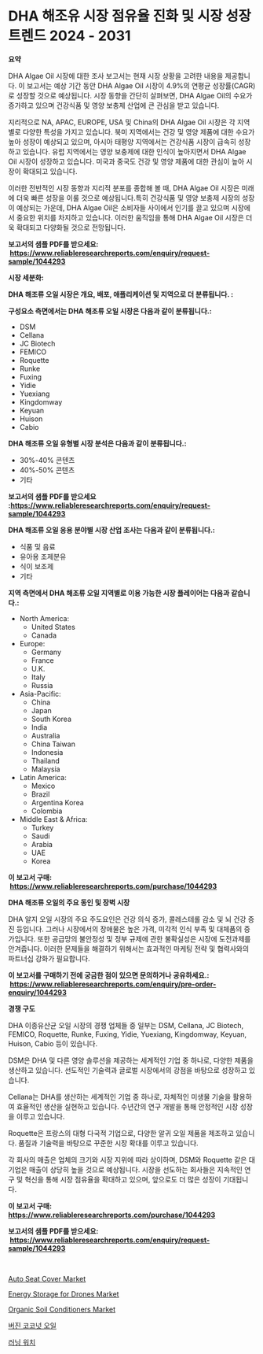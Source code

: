 <p><h1>DHA 해조유 시장 점유율 진화 및 시장 성장 트렌드 2024 - 2031</h1></p><p><strong>요약</strong></p>
<p><p>DHA Algae Oil 시장에 대한 조사 보고서는 현재 시장 상황을 고려한 내용을 제공합니다. 이 보고서는 예상 기간 동안 DHA Algae Oil 시장이 4.9%의 연평균 성장률(CAGR)로 성장할 것으로 예상됩니다. 시장 동향을 간단히 살펴보면, DHA Algae Oil의 수요가 증가하고 있으며 건강식품 및 영양 보충제 산업에 큰 관심을 받고 있습니다.</p><p>지리적으로 NA, APAC, EUROPE, USA 및 China의 DHA Algae Oil 시장은 각 지역별로 다양한 특성을 가지고 있습니다. 북미 지역에서는 건강 및 영양 제품에 대한 수요가 높아 성장이 예상되고 있으며, 아시아 태평양 지역에서는 건강식품 시장이 급속히 성장하고 있습니다. 유럽 지역에서는 영양 보충제에 대한 인식이 높아지면서 DHA Algae Oil 시장이 성장하고 있습니다. 미국과 중국도 건강 및 영양 제품에 대한 관심이 높아 시장이 확대되고 있습니다.</p><p>이러한 전반적인 시장 동향과 지리적 분포를 종합해 볼 때, DHA Algae Oil 시장은 미래에 더욱 빠른 성장을 이룰 것으로 예상됩니다.특히 건강식품 및 영양 보충제 시장의 성장이 예상되는 가운데, DHA Algae Oil은 소비자들 사이에서 인기를 끌고 있으며 시장에서 중요한 위치를 차지하고 있습니다. 이러한 움직임을 통해 DHA Algae Oil 시장은 더욱 확대되고 다양화될 것으로 전망됩니다.</p></p>
<p><strong>보고서의 샘플 PDF를 받으세요: &nbsp;<a href="https://www.reliableresearchreports.com/enquiry/request-sample/1044293">https://www.reliableresearchreports.com/enquiry/request-sample/1044293</a></strong></p>
<p><strong>시장 세분화:</strong></p>
<p><strong> DHA 해조류 오일 시장은 개요, 배포, 애플리케이션 및 지역으로 더 분류됩니다. :</strong></p>
<p><strong>구성요소 측면에서는 DHA 해조류 오일 시장은 다음과 같이 분류됩니다.:</strong></p>
<p><ul><li>DSM</li><li>Cellana</li><li>JC Biotech</li><li>FEMICO</li><li>Roquette</li><li>Runke</li><li>Fuxing</li><li>Yidie</li><li>Yuexiang</li><li>Kingdomway</li><li>Keyuan</li><li>Huison</li><li>Cabio</li></ul></p>
<p><strong> DHA 해조류 오일 유형별 시장 분석은 다음과 같이 분류됩니다.:</strong></p>
<p><ul><li>30%-40% 콘텐츠</li><li>40%-50% 콘텐츠</li><li>기타</li></ul></p>
<p><strong>보고서의 샘플 PDF를 받으세요 :<a href="https://www.reliableresearchreports.com/enquiry/request-sample/1044293">https://www.reliableresearchreports.com/enquiry/request-sample/1044293</a></strong></p>
<p><strong> DHA 해조류 오일 응용 분야별 시장 산업 조사는 다음과 같이 분류됩니다.:</strong></p>
<p><ul><li>식품 및 음료</li><li>유아용 조제분유</li><li>식이 보조제</li><li>기타</li></ul></p>
<p><strong>지역 측면에서 DHA 해조류 오일 지역별로 이용 가능한 시장 플레이어는 다음과 같습니다.:</strong></p>
<p><ul>
    <li>
        North America:
        <ul>
            <li>United States</li>
            <li>Canada</li>
        </ul>
    </li>
    <li>
        Europe:
        <ul>
            <li>Germany</li>
            <li>France</li>
            <li>U.K.</li>
            <li>Italy</li>
            <li>Russia</li>
        </ul>
    </li>
    <li>
        Asia-Pacific:
        <ul>
            <li>China</li>
            <li>Japan</li>
            <li>South Korea</li>
            <li>India</li>
            <li>Australia</li>
            <li>China Taiwan</li>
            <li>Indonesia</li>
            <li>Thailand</li>
            <li>Malaysia</li>
        </ul>
    </li>
    <li>
        Latin America:
        <ul>
            <li>Mexico</li>
            <li>Brazil</li>
            <li>Argentina Korea</li>
            <li>Colombia</li>
        </ul>
    </li>
    <li>
        Middle East & Africa:
        <ul>
            <li>Turkey</li>
            <li>Saudi</li>
            <li>Arabia</li>
            <li>UAE</li>
            <li>Korea</li>
        </ul>
    </li>
    </ul></p>
<p><strong>이 보고서 구매: &nbsp;<a href="https://www.reliableresearchreports.com/purchase/1044293">https://www.reliableresearchreports.com/purchase/1044293</a></strong></p>
<p><strong>DHA 해조류 오일의 주요 동인 및 장벽 시장</strong></p>
<p><p>DHA 알지 오일 시장의 주요 주도요인은 건강 의식 증가, 콜레스테롤 감소 및 뇌 건강 증진 등입니다. 그러나 시장에서의 장애물은 높은 가격, 미각적 인식 부족 및 대체품의 증가입니다. 또한 공급망의 불안정성 및 정부 규제에 관한 불확실성은 시장에 도전과제를 안겨줍니다. 이러한 문제들을 해결하기 위해서는 효과적인 마케팅 전략 및 협력사와의 파트너십 강화가 필요합니다.</p></p>
<p><strong>이 보고서를 구매하기 전에 궁금한 점이 있으면 문의하거나 공유하세요.: &nbsp;<a href="https://www.reliableresearchreports.com/enquiry/pre-order-enquiry/1044293">https://www.reliableresearchreports.com/enquiry/pre-order-enquiry/1044293</a></strong></p>
<p><strong>경쟁 구도</strong></p>
<p><p>DHA 이종유산균 오일 시장의 경쟁 업체들 중 일부는 DSM, Cellana, JC Biotech, FEMICO, Roquette, Runke, Fuxing, Yidie, Yuexiang, Kingdomway, Keyuan, Huison, Cabio 등이 있습니다. </p><p>DSM은 DHA 및 다른 영양 솔루션을 제공하는 세계적인 기업 중 하나로, 다양한 제품을 생산하고 있습니다. 선도적인 기술력과 글로벌 시장에서의 강점을 바탕으로 성장하고 있습니다.</p><p>Cellana는 DHA를 생산하는 세계적인 기업 중 하나로, 자체적인 미생물 기술을 활용하여 효율적인 생산을 실현하고 있습니다. 수년간의 연구 개발을 통해 안정적인 시장 성장을 이루고 있습니다.</p><p>Roquette은 프랑스의 대형 다국적 기업으로, 다양한 알귀 오일 제품을 제조하고 있습니다. 품질과 기술력을 바탕으로 꾸준한 시장 확대를 이루고 있습니다.</p><p>각 회사의 매출은 업체의 크기와 시장 지위에 따라 상이하며, DSM와 Roquette 같은 대기업은 매출이 상당히 높을 것으로 예상됩니다. 시장을 선도하는 회사들은 지속적인 연구 및 혁신을 통해 시장 점유율을 확대하고 있으며, 앞으로도 더 많은 성장이 기대됩니다.</p></p>
<p><strong>이 보고서 구매: &nbsp; <a href="https://www.reliableresearchreports.com/purchase/1044293">https://www.reliableresearchreports.com/purchase/1044293</a></strong></p>
<p><strong>보고서의 샘플 PDF를 받으세요: &nbsp;<a href="https://www.reliableresearchreports.com/enquiry/request-sample/1044293">https://www.reliableresearchreports.com/enquiry/request-sample/1044293</a></strong><strong></strong></p>
<p>&nbsp;</p>
<p><p><a href="https://fearless-okapi-6c8.notion.site/Auto-Seat-Cover-Market-Size-Market-Share-and-Global-Market-Analysis-Report-2024-2031-567852b0eca047d8b0d3051511d028d3">Auto Seat Cover Market</a></p><p><a href="https://view.publitas.com/reportprime-1/energy-storage-for-drones-market-dynamics-2024-2031-also-about-its-market-trends-projections-and-opportunities/">Energy Storage for Drones Market</a></p><p><a href="https://github.com/pjcfca/Market-Research-Report-List-1/blob/main/organic-soil-conditioners-market.md">Organic Soil Conditioners Market</a></p><p><a href="https://github.com/vsap75a286l/Market-Research-Report-List-1/blob/main/6483110189757.md">버진 코코넛 오일</a></p><p><a href="https://github.com/idcefvhkdut6/Market-Research-Report-List-1/blob/main/2992184189756.md">러닝 워치</a></p></p>